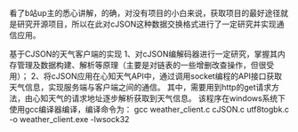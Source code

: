 看了b站up主的悉心讲解，的确，对没有项目的小白来说，获取项目的最好途径就是研究开源项目，所以在此对cJSON这种数据交换格式进行了一定研究并实现通信应用。


基于CJSON的天气客户端的实现
1、对cJSON编解码器进行一定研究，掌握其内存管理及数据构建、解析等原理（主要是对链表的一些增删改查操作，但很受用）；
2、将cJSON应用在心知天气API中，通过调用socket编程的API接口获取天气信息，实现服务端与客户端之间的通信。
其中，需要用到http的get请求方法，由心知天气的请求地址逐步解析获取到天气信息。
    该程序在windows系统下使用gcc编译器编译，编译命令为：
gcc weather_client.c cJSON.c utf8togbk.c -o weather_client.exe -lwsock32


